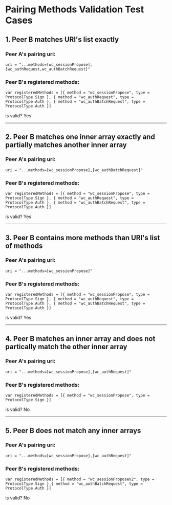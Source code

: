 # Pairing Methods Validation Test Cases


## 1. Peer B matches URI's list exactly

### Peer A's pairing uri:
    uri = "...methods=[wc_sessionPropose],[wc_authRequest,wc_authBatchRequest]"

    
### Peer B's registered methods:
    var registeredMethods = [{ method = "wc_sessionPropose", type = ProtocolType.Sign }, { method = "wc_authRequest", type = ProtocolType.Auth }, { method = "wc_authBatchRequest", type = ProtocolType.Auth }]


is valid? Yes

---

## 2. Peer B matches one inner array exactly and partially matches another inner array

### Peer A's pairing uri:
    uri = "...methods=[wc_sessionPropose],[wc_authBatchRequest]"

    
### Peer B's registered methods:
    var registeredMethods = [{ method = "wc_sessionPropose", type = ProtocolType.Sign }, { method = "wc_authRequest", type = ProtocolType.Auth }, { method = "wc_authBatchRequest", type = ProtocolType.Auth }]


is valid? Yes

---

## 3. Peer B contains more methods than URI's list of methods

### Peer A's pairing uri:
    uri = "...methods=[wc_sessionPropose]"

    
### Peer B's registered methods:
    var registeredMethods = [{ method = "wc_sessionPropose", type = ProtocolType.Sign }, { method = "wc_authRequest", type = ProtocolType.Auth }, { method = "wc_authBatchRequest", type = ProtocolType.Auth }]


is valid? Yes

---

## 4. Peer B matches an inner array and does not partically match the other inner array

### Peer A's pairing uri:
    uri = "...methods=[wc_sessionPropose],[wc_authRequest]"


### Peer B's registered methods:
    var registeredMethods = [{ method = "wc_sessionPropose", type = ProtocolType.Sign }]


is valid? No

---

## 5. Peer B does not match any inner arrays

### Peer A's pairing uri:
    uri = "...methods=[wc_sessionPropose],[wc_authRequest]"


### Peer B's registered methods:
    var registeredMethods = [{ method = "wc_sessionProposeV2", type = ProtocolType.Sign },{ method = "wc_authBatchRequest", type = ProtocolType.Auth }]


is valid? No